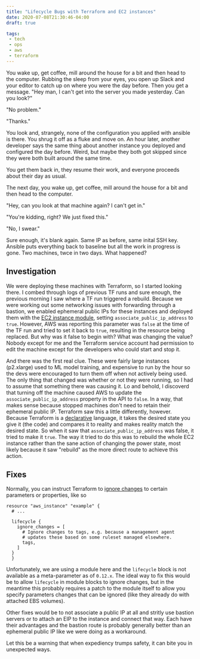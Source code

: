 ```yaml
---
title: "Lifecycle Bugs with Terraform and EC2 instances"
date: 2020-07-08T21:30:46-04:00
draft: true

tags:
 - tech
 - ops
 - aws
 - terraform
---
```


You wake up, get coffee, mill around the house for a bit and then head to the computer. Rubbing the sleep from your eyes, you open up Slack and your editor to catch up on where you were the day before. Then you get a message. "Hey man, I can't get into the server you made yesterday. Can you look?"

"No problem."

"Thanks."

You look and, strangely, none of the configuration you applied with ansible is there. You shrug it off as a fluke and move on. An hour later, another developer says the same thing about another instance you deployed and configured the day before. Weird, but maybe they both got skipped since they were both built around the same time.

You get them back in, they resume their work, and everyone proceeds about their day as usual.

The next day, you wake up, get coffee, mill around the house for a bit and then head to the computer. 

"Hey, can you look at that machine again? I can't get in."

"You're kidding, right? We just fixed this."

"No, I swear."

Sure enough, it's blank again. Same IP as before, same inital SSH key. Ansible puts everything back to baseline but all the work in progress is gone. Two machines, twce in two days. What happened?

## Investigation

We were deploying these machines with Terraform, so I started looking there. I combed through logs of previous TF runs and sure enough, the previous morning I saw where a TF run triggered a rebuild. Because we were working out some networking issues with forwarding through a bastion, we enabled ephemeral public IPs for these instances and deployed them with the [EC2 instance module](https://registry.terraform.io/modules/terraform-aws-modules/ec2-instance/aws/2.15.0), setting `associate_public_ip_address` to `true`. However, AWS was reporting this parameter was `false` at the time of the TF run and tried to set it back to `true`, resulting in the resource being replaced. But why was it false to begin with? What was changing the value? Nobody except for me and the Terraform service account had permission to edit the machine except for the developers who could start and stop it.

And there was the first real clue. These were fairly large instances (p2.xlarge) used to ML model training, and expensive to run by the hour so the devs were encouraged to turn them off when not actively being used. The only thing that changed was whether or not they were running, so I had to assume that something there was causing it. Lo and behold, I discoverd that turning off the machine caused AWS to update the `associate_public_ip_address` property in the API to `false`. In a way, that makes sense because stopped machines don't need to retain their ephemeral public IP. Terraform saw this a little differently, however. Because Terraform is a [declarative](https://en.wikipedia.org/wiki/Declarative_programming) language, it takes the desired state you give it (the code) and compares it to reality and makes reality match the desired state. So when it saw that `associate_public_ip_address` was false, it tried to make it `true`. The way it tried to do this was to rebuild the whole EC2 instance rather than the sane action of changing the power state, most likely because it saw "rebuild" as the more direct route to achieve this action.

## Fixes

Normally, you can instruct Terraform to [ignore changes](https://www.terraform.io/docs/configuration/resources.html#lifecycle-lifecycle-customizations) to certain parameters or properties, like so

```
resource "aws_instance" "example" {
  # ...

  lifecycle {
    ignore_changes = [
      # Ignore changes to tags, e.g. because a management agent
      # updates these based on some ruleset managed elsewhere.
      tags,
    ]
  }
  }
```

Unfortunately, we are using a module here and the `lifecycle` block is not available as a meta-parameter as of `0.12.x`. The ideal way to fix this would be to allow `lifecycle` in module blocks to ignore changes, but in the meantime this probably requires a patch to the module itself to allow you specify parameters changes that can be ignored (like they already do with attached EBS volumes).

Other fixes would be to not associate a public IP at all and stritly use bastion servers or to attach an EIP to the instance and connect that way. Each have their advantages and the bastion route is probably generally better than an ephemeral public IP like we were doing as a workaround.

Let this be a warning that when expediency trumps safety, it can bite you in unexpected ways.
